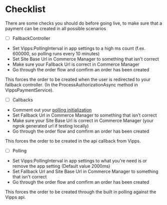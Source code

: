 # Checklist

There are some checks you should do before going live, to make sure that a payment can be created in all possible scenarios

 - [ ] FallbackController
  - Set Vipps:PollingInterval in app settings to a high ms count (f.ex. 600000, so polling runs every 10 minutes)
  - Set Site Base Url in Commerce Manager to something that isn't correct
  - Make sure your Fallback Url is correct in Commerce Manager
  - Go through the order flow and comfirm an order has been created
  
  This forces the order to be created when the user is redirected to your fallback controller. (In the ProcessAuthorizationAsync method in VippsPaymentService).
  
  
 - [ ] Callbacks
  - Comment out your [polling initialization](configure.md#polling)
  - Set Fallback Url in Commerce Manager to something that isn't correct
  - Make sure your Site Base Url is correct in Commerce Manager (your ngrok generated url if testing locally)
  - Go through the order flow and comfirm an order has been created
  
  This forces the order to be created in the api callback from Vipps.
  
  
  - [ ] Polling
  - Set Vipps:PollingInterval in app settings to what you're need is or remove the app setting (Default value 2000ms)
  - Set Fallback Url and Site Base Url in Commerce Manager to something that isn't correct
  - Go through the order flow and comfirm an order has been created
  
  This forces the order to be created through the built in polling against the Vipps api.